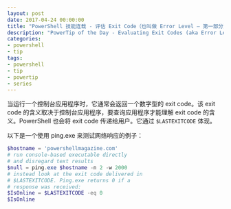```yaml
---
layout: post
date: 2017-04-24 00:00:00
title: "PowerShell 技能连载 - 评估 Exit Code（也叫做 Error Level – 第一部分）"
description: "PowerTip of the Day - Evaluating Exit Codes (aka Error Level – Part 1)"
categories:
- powershell
- tip
tags:
- powershell
- tip
- powertip
- series
---
```

当运行一个控制台应用程序时，它通常会返回一个数字型的 exit code。该 exit code 的含义取决于控制台应用程序，要查询应用程序才能理解 exit code 的含义。PowerShell 也会将 exit code 传递给用户。它通过 `$LASTEXITCODE` 体现。

以下是一个使用 ping.exe 来测试网络响应的例子：

```powershell
$hostname = 'powershellmagazine.com'
# run console-based executable directly
# and disregard text results
$null = ping.exe $hostname -n 2 -w 2000
# instead look at the exit code delivered in
# $LASTEXITCODE. Ping.exe returns 0 if a 
# response was received:
$IsOnline = $LASTEXITCODE -eq 0
$IsOnline
```

<!--本文国际来源：[Evaluating Exit Codes (aka Error Level – Part 1)](http://community.idera.com/powershell/powertips/b/tips/posts/evaluating-exit-codes-aka-error-level-part-1)-->
